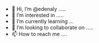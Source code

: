 - 👋 Hi, I’m @edenaly .....
- 👀 I’m interested in .....
- 🌱 I’m currently learning ...
- 💞️ I’m looking to collaborate on .....
- 📫 How to reach me ....

<!---
edenaly/edenaly is a ✨ special ✨ repository because its `README.md` (this file) appears on your GitHub profile.
You can click the Preview link to take a look at your changes.
--->
